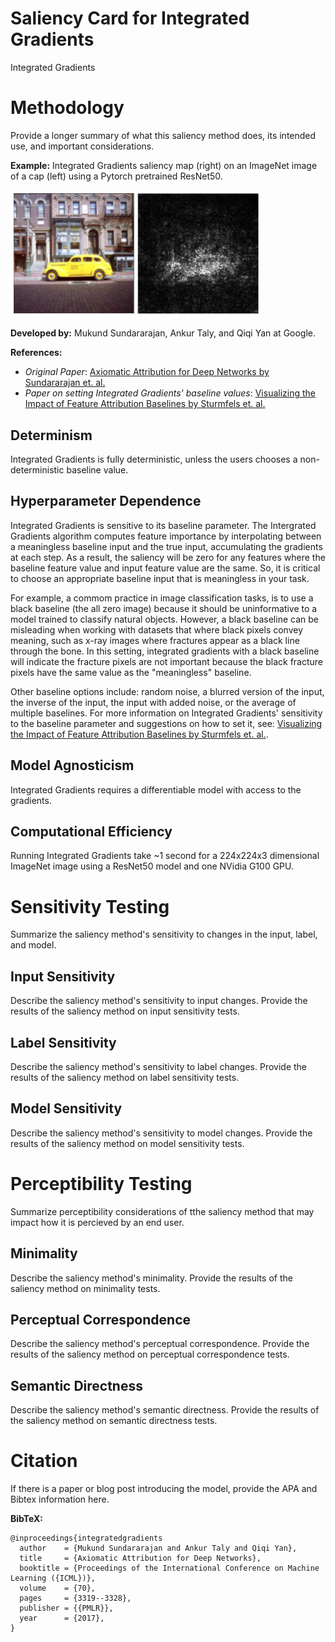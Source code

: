 # Saliency Card for Integrated Gradients
Integrated Gradients 

# Methodology

Provide a longer summary of what this saliency method does, its intended use, and important considerations.

**Example:** Integrated Gradients saliency map (right) on an ImageNet image of a cap (left) using a Pytorch pretrained ResNet50.

<img src="https://github.com/aboggust/saliency-cards/blob/integrated-gradients/integrated_gradients_example.png" alt="Example of Integrated Gradients on an image of a taxi cab. The saliency is brightest in the cab region." width="400" />

**Developed by:** Mukund Sundararajan, Ankur Taly, and Qiqi Yan at Google.

**References:** 
- *Original Paper*: [Axiomatic Attribution for Deep Networks by Sundararajan et. al.](http://proceedings.mlr.press/v70/sundararajan17a/sundararajan17a.pdf)
- *Paper on setting Integrated Gradients' baseline values*: [Visualizing the Impact of Feature Attribution Baselines by Sturmfels et. al.](https://distill.pub/2020/attribution-baselines/)

## Determinism
Integrated Gradients is fully deterministic, unless the users chooses a non-deterministic baseline value. 

## Hyperparameter Dependence
Integrated Gradients is sensitive to its baseline parameter.
The Intergrated Gradients algorithm computes feature importance by interpolating between a meaningless baseline input and the true input, accumulating the gradients at each step.
As a result, the saliency will be zero for any features where the baseline feature value and input feature value are the same.
So, it is critical to choose an appropriate baseline input that is meaningless in your task. 

For example, a commom practice in image classification tasks, is to use a black baseline (the all zero image) because it should be uninformative to a model trained to classify natural objects.
However, a black baseline can be misleading when working with datasets that where black pixels convey meaning, such as x-ray images where fractures appear as a black line through the bone.
In this setting, integrated gradients with a black baseline will indicate the fracture pixels are not important because the black fracture pixels have the same value as the "meaningless" baseline.

Other baseline options include: random noise, a blurred version of the input, the inverse of the input, the input with added noise, or the average of multiple baselines.
For more information on Integrated Gradients' sensitivity to the baseline parameter and suggestions on how to set it, see: [Visualizing the Impact of Feature Attribution Baselines by Sturmfels et. al.](https://distill.pub/2020/attribution-baselines/).

## Model Agnosticism
Integrated Gradients requires a differentiable model with access to the gradients.

## Computational Efficiency
Running Integrated Gradients take ~1 second for a 224x224x3 dimensional ImageNet image using a ResNet50 model and one NVidia G100 GPU.

# Sensitivity Testing
Summarize the saliency method's sensitivity to changes in the input, label, and model.

## Input Sensitivity
Describe the saliency method's sensitivity to input changes. Provide the results of the saliency method on input sensitivity tests.

## Label Sensitivity
Describe the saliency method's sensitivity to label changes. Provide the results of the saliency method on label sensitivity tests.

## Model Sensitivity
Describe the saliency method's sensitivity to model changes. Provide the results of the saliency method on model sensitivity tests.

# Perceptibility Testing
Summarize perceptibility considerations of tthe saliency method that may impact how it is percieved by an end user.

## Minimality
Describe the saliency method's minimality. Provide the results of the saliency method on minimality tests.

## Perceptual Correspondence
Describe the saliency method's perceptual correspondence. Provide the results of the saliency method on perceptual correspondence tests.

## Semantic Directness
Describe the saliency method's semantic directness. Provide the results of the saliency method on semantic directness tests.

# Citation
If there is a paper or blog post introducing the model, provide the APA and Bibtex information here.

**BibTeX:**
```
@inproceedings{integratedgradients
  author    = {Mukund Sundararajan and Ankur Taly and Qiqi Yan},
  title     = {Axiomatic Attribution for Deep Networks},
  booktitle = {Proceedings of the International Conference on Machine Learning ({ICML})},
  volume    = {70},
  pages     = {3319--3328},
  publisher = {{PMLR}},
  year      = {2017},
}
```
